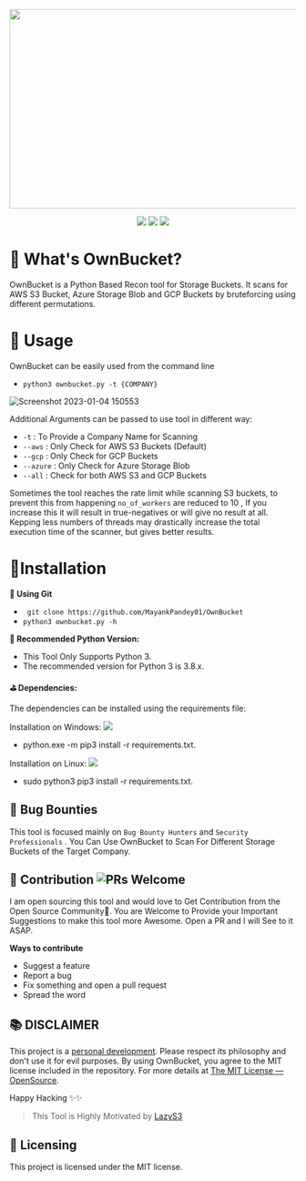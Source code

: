 <p align="center"><img width="750" height="350" src="https://user-images.githubusercontent.com/29165227/210492763-1f3e82ba-9a77-470a-be57-e02e12017335.jpg"></p>

<p align="center">
<a href="https://www.python.org/"><img src="https://img.shields.io/badge/Made%20with-Python-1f425f.svg"></a>
<a href="https://pypi.python.org/pypi/ansicolortags/"><img src="https://img.shields.io/pypi/l/ansicolortags.svg"></a>
<a href="https://github.com/ellerbrock/open-source-badges/"><img src="https://badges.frapsoft.com/os/v1/open-source.svg?v=103"></a>  
</p>

# 🤔 What's OwnBucket?

OwnBucket is a Python Based Recon tool for Storage Buckets. It scans for AWS S3 Bucket, Azure Storage Blob and GCP Buckets by bruteforcing using different permutations.


# 🚀 Usage
OwnBucket can be easily  used from the command line 
- `python3 ownbucket.py -t {COMPANY}`

![Screenshot 2023-01-04 150553](https://user-images.githubusercontent.com/29165227/210527562-dafcd534-2da8-487a-ad2d-9c19c50825b6.jpg)

 Additional Arguments can be passed to use tool in different way:
 
 - `-t` : To Provide a Company Name for Scanning
 - `--aws` : Only Check for AWS S3 Buckets (Default)
 - `--gcp` : Only Check for GCP Buckets 
 - `--azure` : Only Check for Azure Storage Blob 
 - `--all` : Check for both AWS S3 and GCP Buckets
 
 Sometimes the tool reaches the rate limit while scanning S3 buckets, to prevent this from happening `no_of_workers` are reduced to 10 , If you increase this it will result in true-negatives or will give no result at all.
Kepping less numbers of threads may drastically increase the total execution time of the scanner, but gives better results.


# 🔧Installation

**🔨 Using Git**
- ` git clone https://github.com/MayankPandey01/OwnBucket`
- `python3 ownbucket.py -h` 

**🧪 Recommended Python Version:**
- This Tool Only Supports Python 3.
- The recommended version for Python 3 is 3.8.x.

**⛳ Dependencies:**

The dependencies can be installed using the requirements file:

Installation on Windows:  ![](https://img.shields.io/badge/Windows-0078D6?style=for-the-badge&logo=windows&logoColor=white)
- python.exe -m pip3 install -r requirements.txt.

Installation on Linux: ![](https://img.shields.io/badge/Linux-FCC624?style=for-the-badge&logo=linux&logoColor=black)
- sudo python3 pip3 install -r requirements.txt.


## 🐞 Bug Bounties

This tool is focused mainly on `Bug Bounty Hunters` and `Security Professionals` . You Can Use OwnBucket to Scan For Different Storage Buckets of the Target Company. 


## 🎯 Contribution ![PRs Welcome](https://img.shields.io/badge/PRs-welcome-brightgreen.svg?style=flat-square)
I am open sourcing this tool and would love to Get Contribution from the Open Source Community💙. You are Welcome to Provide your Important Suggestions to make this tool more Awesome. Open a PR  and I will See to it ASAP.

**Ways to contribute**
- Suggest a feature
- Report a bug
- Fix something and open a pull request
- Spread the word

## 📚 DISCLAIMER

This project is a [personal development](https://en.wikipedia.org/wiki/Personal_development). Please respect its philosophy and don't use it for evil purposes. By using OwnBucket, you agree to the MIT license included in the repository. For more details at [The MIT License &mdash; OpenSource](https://opensource.org/licenses/MIT).

Happy Hacking ✨✨

> This Tool is Highly Motivated by [LazyS3](https://github.com/nahamsec/lazys3)

## 📃 Licensing

This project is licensed under the MIT license.
